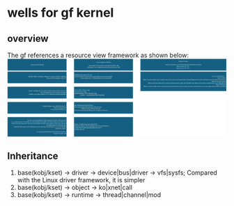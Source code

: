 # wells for gf kernel

## overview

The gf references a resource view framework as shown below:
![](doc/gf-framework.png)

## Inheritance

1. base(kobj/kset) -> driver -> device|bus|driver -> vfs|sysfs; Compared with the Linux driver framework, it is simpler
2. base(kobj/kset) -> object   -> ko|xnet|call
3. base(kobj/kset) -> runtime -> thread|channel|mod
